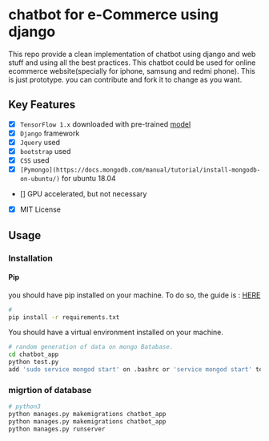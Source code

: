 # chatbot for e-Commerce using django

This repo provide a clean implementation of chatbot using django and web stuff and using all the best practices.
This chatbot could be used for online ecommerce website(specially for iphone, samsung and redmi phone). This is just prototype. you can contribute and fork it to change as you want.

## Key Features

- [x] `TensorFlow 1.x` downloaded with pre-trained [model](https://drive.google.com/file/d/1mVWFScBHFeA7oVxQzWb8QbKfTi3TToUr/view?usp=sharing)
- [x] `Django` framework
- [x] `Jquery` used
- [x] `bootstrap` used
- [x] `CSS` used
- [x] `[Pymongo](https://docs.mongodb.com/manual/tutorial/install-mongodb-on-ubuntu/)` for ubuntu 18.04
- [] GPU accelerated, but not necessary
- [x] MIT License


## Usage

### Installation

#### Pip
you should have pip installed on your machine. To do so, the guide is : [HERE](https://youtu.be/Tl3q8Wm0jvI)
```bash
#
pip install -r requirements.txt

```
You should have a virtual environment installed on your machine.
```bash
# random generation of data on mongo Batabase.
cd chatbot_app
python test.py
add 'sudo service mongod start' on .bashrc or 'service mongod start' to avoid password on bashrc file. :)
```

### migrtion of database
```bash
# python3
python manages.py makemigrations chatbot_app
python manages.py makemigrations chatbot_app
python manages.py runserver
```
